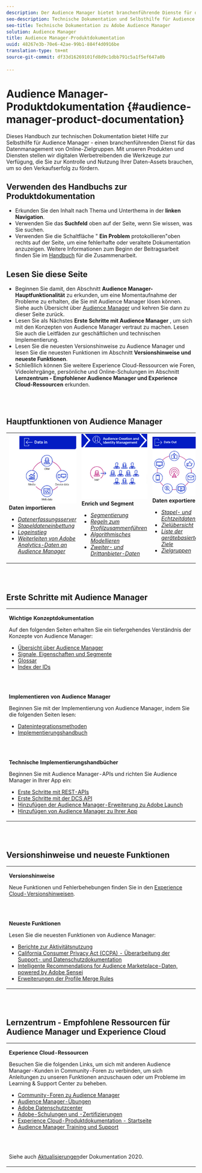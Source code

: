 ```yaml
---
description: Der Audience Manager bietet branchenführende Dienste für das Daten-Management von Online-Zielgruppen. Mit unseren Produkten und Diensten stellen wir digitalen Werbetreibenden die Werkzeuge zur Verfügung, die Sie zur Kontrolle und Nutzung Ihrer Daten-Assets brauchen, um so den Verkaufserfolg zu fördern.
seo-description: Technische Dokumentation und Selbsthilfe für Audience Manager (AAM). AAM bietet branchenführende Dienste für das Datenmanagement von Online-Zielgruppen und bietet digitalen Werbetreibenden und Herausgebern die Werkzeuge, die sie zur Steuerung und Nutzung ihrer Daten-Assets benötigen, um den Verkaufserfolg zu fördern.
seo-title: Technische Dokumentation zu Adobe Audience Manager
solution: Audience Manager
title: Audience Manager-Produktdokumentation
uuid: 48267e3b-70e6-42ae-99b1-884f4d0916be
translation-type: tm+mt
source-git-commit: df33d16269101fd8d9c1dbb791c5a1f5ef647a0b

---
```




# Audience Manager-Produktdokumentation {#audience-manager-product-documentation}

Dieses Handbuch zur technischen Dokumentation bietet Hilfe zur Selbsthilfe für Audience Manager - einen branchenführenden Dienst für das Datenmanagement von Online-Zielgruppen. Mit unseren Produkten und Diensten stellen wir digitalen Werbetreibenden die Werkzeuge zur Verfügung, die Sie zur Kontrolle und Nutzung Ihrer Daten-Assets brauchen, um so den Verkaufserfolg zu fördern.

## Verwenden des Handbuchs zur Produktdokumentation

* Erkunden Sie den Inhalt nach Thema und Unterthema in der **linken Navigation**.
* Verwenden Sie das **Suchfeld** oben auf der Seite, wenn Sie wissen, was Sie suchen.
* Verwenden Sie die Schaltfläche &quot; **Ein Problem** protokollieren&quot;oben rechts auf der Seite, um eine fehlerhafte oder veraltete Dokumentation anzuzeigen. Weitere Informationen zum Beginn der Beitragsarbeit finden Sie im [Handbuch](https://docs.adobe.com/content/help/en/contributor/contributor-guide/introduction.html) für die Zusammenarbeit.

## Lesen Sie diese Seite

* Beginnen Sie damit, den Abschnitt **Audience Manager-Hauptfunktionalität** zu erkunden, um eine Momentaufnahme der Probleme zu erhalten, die Sie mit Audience Manager lösen können. Siehe auch Übersicht über [Audience Manager](/help/using/overview/aam-overview.md) und kehren Sie dann zu dieser Seite zurück.
* Lesen Sie als Nächstes **Erste Schritte mit Audience Manager** , um sich mit den Konzepten von Audience Manager vertraut zu machen. Lesen Sie auch die Leitfäden zur geschäftlichen und technischen Implementierung.
* Lesen Sie die neuesten Versionshinweise zu Audience Manager und lesen Sie die neuesten Funktionen im Abschnitt **Versionshinweise und neueste Funktionen**.
* Schließlich können Sie weitere Experience Cloud-Ressourcen wie Foren, Videolehrgänge, persönliche und Online-Schulungen im Abschnitt **Lernzentrum - Empfohlener Audience Manager und Experience Cloud-Ressourcen** erkunden.

<br> 

## Hauptfunktionen von Audience Manager

<table>
   <td>
      <img alt="Daten in" src="/help/using/overview/assets/data-in.png"/>
      <div>
         <b>Daten importieren</b>
      </div>
      <p>
         <em><ul><li><a href="/help/using/api/dcs-intro/dcs-api-reference/dcs-api-reference-overview.md">Datenerfassungsserver</a></li><li><a href="/help/using/integration/sending-audience-data/batch-data-transfer-explained/batch-data-transfer-overview.md">Stapeldateneinbettung</a></li><li><a href="/help/using/reporting/audience-optimization-reports/metadata-files-intro/metadata-files-intro.md">Logeinstieg</a></li><li><a href="/help/using/integration/integration-other-solutions/audience-management-module.md">Weiterleiten von Adobe Analytics-Daten an Audience Manager</a></li></ul></em>
      <p>
   </td>
   <td>
      <img alt="Enrich und Segment" src="/help/using/overview/assets/enrich-segment.png"/>
      <div>
         <b>Enrich und Segment</b>
      </div>
      <p>
       <em><ul><li><a href="/help/using/features/segments/segments-purpose.md">Segmentierung</a></li><li><a href="/help/using/features/profile-merge-rules/merge-rules-overview.md">Regeln zum Profilzusammenführen</a></li><li><a href="/help/using/features/algorithmic-models/understanding-models.md">Algorithmisches Modellieren</a></li><li><a href="/help/using/overview/data-types-collected.md">Zweiter- und Drittanbieter-Daten</a></li></ul></em>
      <p>
   </td>
   <td>
      <img alt="Datenausgabe" src="/help/using/overview/assets/data-out.png"/>
      </a>
      <div>
         <b>Daten exportieren</b>
      </div>
      <p>
      <p>
         <em><ul><li><a href="/help/using/integration/receiving-audience-data/receiving-audience-data-overview.md">Stapel- und Echtzeitdatenexport</a></li><li><a href="/help/using/features/destinations/destinations.md">Zielübersicht</a></li><li><a href="/help/using/features/destinations/device-based-destinations-list.md">Liste der gerätebasierten Ziele</a></li><li><a href="/help/using/features/destinations/people-based-destinations-overview.md">Zielgruppen</a></li></ul></em> 
      <p>
      <p>
   </td>
</table>


<br> 

## Erste Schritte mit Audience Manager

<table> 
 <tbody> 
  <tr> 
   <td colname="col1"> <p><b>Wichtige Konzeptdokumentation</b></p>
   <p>Auf den folgenden Seiten erhalten Sie ein tiefergehendes Verständnis der Konzepte von Audience Manager: 
   <ul><li><a href="/help/using/overview/aam-overview.md"> Übersicht über Audience Manager</a></li><li><a href="/help/using/reference/signal-trait-segment.md">Signale, Eigenschaften und Segmente</a></li><li><a href="/help/using/reference/aam-glossary.md"> Glossar</a> </li><li><a href="/help/using/reference/ids-in-aam.md">Index der IDs</a></li></ul></p>
   <br> 
   <p><b>Implementieren von Audience Manager</b></p>
   <p> Beginnen Sie mit der Implementierung von Audience Manager, indem Sie die folgenden Seiten lesen:
     <ul>
     <li><a href="/help/using/integration/data-integration-methods.md">Datenintegrationsmethoden</a></li>
     <li><a href="/help/using/integration/implement-audience-manager.md">Implementierungshandbuch</a></li>
     </ul> </p>
     <br> 
   <p> <b>Technische Implementierungshandbücher</b> </p> <p>Beginnen Sie mit Audience Manager-APIs und richten Sie Audience Manager in Ihrer App ein:</p> <p> 
     <ul id="ul_47C012F6AB3E4B73BA357027F4D15369">
     <li><a href="/help/using/api/rest-api-main/aam-api-getting-started.md">Erste Schritte mit REST-APIs</a></li>
     <li><a href="/help/using/api/dcs-intro/dcs-event-calls/dcs-event-calls.md">Erste Schritte mit der DCS API</a></li>
     <li><a href="https://docs.adobe.com/content/help/en/launch/using/extensions-ref/adobe-extension/adobe-audience-manager-extension.html">Hinzufügen der Audience Manager-Erweiterung zu Adobe Launch</a></li>
    <li><a href="https://aep-sdks.gitbook.io/docs/using-mobile-extensions/adobe-audience-manager">Hinzufügen von Audience Manager zu Ihrer App</a></li>
     </ul> </p>
    </td>

</tr> 
 </tbody> 
</table>

<!--

<table> 
 <tbody> 
  <tr> 
   <td colname="col1"> <p><b>Important Conceptual Documentation</b></p>
   <p>Read the pages below for a deeper understanding of Audience Manager concepts: 
   <ul><li><a href="https://docs.adobe.com/content/help/en/audience-manager/user-guide/overview/aam-overview.html"> Audience Manager Overview</a></li><li><a href="https://docs.adobe.com/help/en/audience-manager/user-guide/reference/aam-glossary.html"> Glossary</a> </li><li><a href="https://docs.adobe.com/content/help/en/audience-manager/user-guide/reference/ids-in-aam.html">Index of IDs</a></li><li><a href="https://docs.adobe.com/help/en/audience-manager/user-guide/reference/signal-trait-segment.html">Signals, Traits, and Segments</a></li></ul></p>
   <br>&nbsp;
   <p><b>Implement Audience Manager</b></p>
   <p> Get started with implementing Audience Manager by reading the pages below:
     <ul>
     <li><a href="https://docs.adobe.com/content/help/en/audience-manager/user-guide/implementation-integration-guides/data-integration-methods.html">Data Integration Methods</a></li>
     <li><a href="https://docs.adobe.com/content/help/en/audience-manager/user-guide/implementation-integration-guides/implement-audience-manager.html">Implementation Guide</a></li>
     </ul> </p>
     <br>&nbsp;
   <p> <b>Technical Implementation Guides</b> </p> <p>Get started with Audience Manager APIs and set up Audience Manager in your app:</p> <p> 
     <ul id="ul_47C012F6AB3E4B73BA357027F4D15369">
     <li><a href="https://docs.adobe.com/content/help/en/audience-manager/user-guide/api-and-sdk-code/rest-apis/aam-api-getting-started.html">Getting Started with REST APIs</a></li>
     <li><a href="https://docs.adobe.com/content/help/en/audience-manager/user-guide/api-and-sdk-code/dcs/dcs-event-calls/dcs-event-calls.html">Get started with the DCS API</a></li>
     <li><a href="https://docs.adobe.com/content/help/en/launch/using/extensions-ref/adobe-extension/adobe-audience-manager-extension.html">Add the Audience Manager extension to Adobe Launch</a></li>
    <li><a href="https://aep-sdks.gitbook.io/docs/using-mobile-extensions/adobe-audience-manager">Add Audience Manager to your app</a></li>
     </ul> </p>
    </td>
   <td colname="col2">  <p> <b>Collaborative Documentation</b> </p>
     <p>We welcome contributions to our documentation from all our readers. See the <a href="https://docs.adobe.com/content/help/en/contributor/contributor-guide/introduction.html">Collaboration Guide Overview</a> to learn how to start contributing.</p>
   <br>&nbsp;
   <p> <b>Release Notes</b> </p> <p> 
     See the latest <a href="https://docs.adobe.com/content/help/en/release-notes/experience-cloud/current.html" format="https" scope="external"> Experience Cloud Release Notes</a> for new features and fixes.</p> <br>&nbsp;
     <p> <b>Experience Cloud Resources</b> </p> <p> 
     <ul id="ul_E30EC96BDC624B5591F0470D430B7F41"> 
      <li id="li_F3A5CCFAE0F247CEB41A03CA8E03106B"><a href="https://forums.adobe.com/community/experience-cloud/analytics-cloud/audience-manager" format="https" scope="external"> Audience Manager Community Forums</a> </li>
      <li><a href="https://docs.adobe.com/content/help/en/audience-manager-learn/tutorials/overview.html" format="http" scope="external"> Audience Manager Tutorials</a> </li> 
      <li id="li_1737D63307024F26B1F967621613A5AC"><a href="https://www.adobe.com/privacy.html" format="http" scope="external"> Adobe Privacy Center</a> </li>  
      <li id="li_1938F7044F544481A6CC0F45CC22B80A"> <a href="https://helpx.adobe.com/learning.html?promoid=KAUDK" scope="external" format="http"> Adobe Training and Certifications</a> </li> 
      <li id="li_C71459E0D1464C05B8B9387C43541F17"> <a href="https://helpx.adobe.com/support/experience-cloud.html" scope="external" format="https">Experience Cloud Product Documentation Home</a> </li> 
      <li id="li_0DB1997FEB87484EBC07E03FD40AA39F"><a href="https://helpx.adobe.com/support/audience-manager.html" format="https" scope="external"> Audience Manager Learn &amp; Support</a> </li> 
     </ul> </p> 
     <br>&nbsp;
     <p>See also, <a href="https://docs.adobe.com/content/help/en/audience-manager/user-guide/documentation-updates/docs-2020.html"> 2020 Documentation Updates</a>. </p> </td>
  </tr> 
 </tbody> 
</table>

-->

<br> 

## Versionshinweise und neueste Funktionen

<table> 
 <tbody> 
  <tr> 
   <td> <p> <b>Versionshinweise</b> </p> <p> 
     Neue Funktionen und Fehlerbehebungen finden Sie in den <a href="https://docs.adobe.com/content/help/en/release-notes/experience-cloud/current.html" format="https" scope="external">Experience Cloud-Versionshinweisen</a>.</p> 
     <br> 
     <p> <b>Neueste Funktionen</b> </p> <p> 
     Lesen Sie die neuesten Funktionen von Audience Manager:</p>
     <p><ul><li><a href="/help/using/features/administration/activity-usage-reporting.md">Berichte zur Aktivitätsnutzung</a></li>
     <li><a href="/help/using/overview/data-security-and-privacy/data-privacy.md">California Consumer Privacy Act (CCPA) - Überarbeitung der Support- und Datenschutzdokumentation</a></li>
     <li><a href="/help/using/features/segments/trait-recommendations.md">Intelligente Recommendations for Audience Marketplace-Daten, powered by Adobe Sensei</a></li>
     <li><a href="/help/using/features/profile-merge-rules/merge-rules-overview.md">Erweiterungen der Profile Merge Rules</a></li></ul><p>
    </td>
  </tr> 
 </tbody> 
</table>

<!--

**Release Notes**

See the latest [Experience Cloud Release Notes](https://docs.adobe.com/content/help/en/release-notes/experience-cloud/current.html) for new features and fixes.

<br>&nbsp;

**Latest features**

Read about the latest Audience Manager features:
* [Activity Usage Reporting](https://docs.adobe.com/content/help/en/audience-manager/user-guide/features/administration/activity-usage-reporting.html)
* [California Consumer Privacy Act (CCPA) Support and Privacy Documentation Overhaul](https://docs.adobe.com/content/help/en/audience-manager/user-guide/overview/data-privacy/data-privacy.html)
* [Intelligent Recommendations for Audience Marketplace Data, powered by Adobe Sensei](https://docs.adobe.com/content/help/en/audience-manager/user-guide/features/segments/trait-recommendations.html)
* [Profile Merge Rules Enhancements](https://docs.adobe.com/content/help/en/audience-manager/user-guide/features/profile-merge-rules/merge-rules-overview.html)
* [Bulk Management Tools Update](https://docs.adobe.com/content/help/en/audience-manager/user-guide/reference/bulk-management-tools/bulk-management-intro.html)

-->

<br> 

## Lernzentrum - Empfohlene Ressourcen für Audience Manager und Experience Cloud


<table> 
 <tbody> 
  <tr> 
   <td colname="col2"> 
     <p> <b>Experience Cloud-Ressourcen</b> </p>
     <p>Besuchen Sie die folgenden Links, um sich mit anderen Audience Manager-Kunden in Community-Foren zu verbinden, um sich Anleitungen zu unseren Funktionen anzuschauen oder um Probleme im Learning &amp; Support Center zu beheben.</p>
     <p> 
     <ul id="ul_E30EC96BDC624B5591F0470D430B7F41"> 
      <li id="li_F3A5CCFAE0F247CEB41A03CA8E03106B"><a href="https://forums.adobe.com/community/experience-cloud/analytics-cloud/audience-manager" format="https" scope="external"> Community-Foren zu Audience Manager</a> </li>
      <li><a href="https://docs.adobe.com/content/help/en/audience-manager-learn/tutorials/overview.html" format="http" scope="external"> Audience Manager-Übungen</a> </li> 
      <li id="li_1737D63307024F26B1F967621613A5AC"><a href="https://www.adobe.com/privacy.html" format="http" scope="external"> Adobe Datenschutzcenter</a> </li>  
      <li id="li_1938F7044F544481A6CC0F45CC22B80A"> <a href="https://helpx.adobe.com/learning.html?promoid=KAUDK" scope="external" format="http"> Adobe-Schulungen und -Zertifizierungen</a> </li> 
      <li id="li_C71459E0D1464C05B8B9387C43541F17"> <a href="https://helpx.adobe.com/support/experience-cloud.html" scope="external" format="https">Experience Cloud-Produktdokumentation - Startseite</a> </li> 
      <li id="li_0DB1997FEB87484EBC07E03FD40AA39F"><a href="https://helpx.adobe.com/support/audience-manager.html" format="https" scope="external"> Audience Manager Training und Support</a> </li> 
     </ul> </p> 
     <br> 
     <p>Siehe auch <a href="https://docs.adobe.com/content/help/en/audience-manager/user-guide/documentation-updates/docs-2020.html"> Aktualisierungen</a>der Dokumentation 2020. </p> </td>
  </tr> 
 </tbody> 
</table>